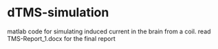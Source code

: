 # dTMS-simulation
matlab code for simulating induced current in the brain from a coil.
read TMS-Report_1.docx for the final report
